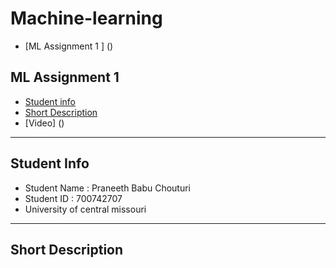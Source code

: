 # Machine-learning

- [ML Assignment 1 ] ()



## ML Assignment 1
- [ Student info ]()
- [ Short Description]()
- [Video] ()

----------

## Student Info

- Student Name : Praneeth Babu Chouturi
- Student ID : 700742707
- University of central missouri

---------

## Short Description 
